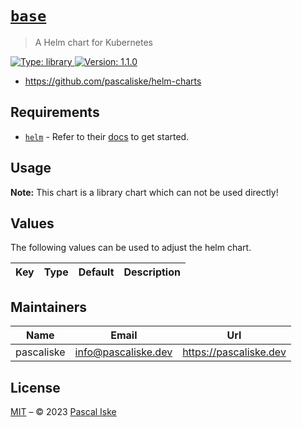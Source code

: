 # [`base`](https://charts.pascaliske.dev)

> A Helm chart for Kubernetes

[![Type: library](https://img.shields.io/badge/Type-library-informational?style=flat-square) ](https://charts.pascaliske.dev)[![Version: 1.1.0](https://img.shields.io/badge/Version-1.1.0-informational?style=flat-square) ](https://charts.pascaliske.dev)

* <https://github.com/pascaliske/helm-charts>

## Requirements

- [`helm`](https://helm.sh) - Refer to their [docs](https://helm.sh/docs) to get started.

## Usage

**Note:** This chart is a library chart which can not be used directly!

## Values

The following values can be used to adjust the helm chart.

| Key | Type | Default | Description |
|-----|------|---------|-------------|

## Maintainers

| Name | Email | Url |
| ---- | ------ | --- |
| pascaliske | <info@pascaliske.dev> | <https://pascaliske.dev> |

## License

[MIT](../LICENSE.md) – © 2023 [Pascal Iske](https://pascaliske.dev)
